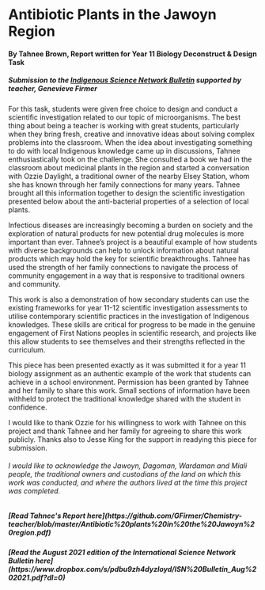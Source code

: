 <h1>Antibiotic Plants in the Jawoyn Region</h1>
<h4>By Tahnee Brown, Report written for Year 11 Biology Deconstruct & Design Task</h4>

<h5>Submission to the <a href="https://www.dropbox.com/s/pdbu9zh4dyzloyd/ISN%20Bulletin_Aug%202021.pdf?dl=0">Indigenous Science Network Bulletin</a> supported by teacher, Genevieve Firmer</h5>

<p>For this task, students were given free choice to design and conduct a scientific investigation related to our topic of microorganisms. The best thing about being a teacher is working with great students, particularly when they bring fresh, creative and innovative ideas about solving complex problems into the classroom. When the idea about investigating something to do with local Indigenous knowledge came up in discussions, Tahnee enthusiastically took on the challenge. She consulted a book we had in the classroom about medicinal plants in the region and started a conversation with Ozzie Daylight, a traditional owner of the nearby Elsey Station, whom she has known through her family connections for many years. Tahnee brought all this information together to design the scientific investigation presented below about the anti-bacterial properties of a selection of local plants.</p>

<p>Infectious diseases are increasingly becoming a burden on society and the exploration of natural products for new potential drug molecules is more important than ever. Tahnee’s project is a beautiful example of how students with diverse backgrounds can help to unlock information about natural products which may hold the key for scientific breakthroughs. Tahnee has used the strength of her family connections to navigate the process of community engagement in a way that is responsive to traditional owners and community.</p>

<p>This work is also a demonstration of how secondary students can use the existing frameworks for year 11-12 scientific investigation assessments to utilise contemporary scientific practices in the investigation of Indigenous knowledges. These skills are critical for progress to be made in the genuine engagement of First Nations peoples in scientific research, and projects like this allow students to see themselves and their strengths reflected in the curriculum.</p>

<p>This piece has been presented exactly as it was submitted it for a year 11 biology assignment as an authentic example of the work that students can achieve in a school environment. Permission has been granted by Tahnee and her family to share this work. Small sections of information have been withheld to protect the traditional knowledge shared with the student in confidence.</p>

<p>I would like to thank Ozzie for his willingness to work with Tahnee on this project and thank Tahnee and her family for agreeing to share this work publicly. Thanks also to Jesse King for the support in readying this piece for submission.</p>

<h6>I would like to acknowledge the Jawoyn, Dagoman, Wardaman and Miali people, the traditional owners and custodians of the land on which this work was conducted, and where the authors lived at the time this project was completed.</h6>

<h5>[Read Tahnee's Report here](https://github.com/GFirmer/Chemistry-teacher/blob/master/Antibiotic%20plants%20in%20the%20Jawoyn%20region.pdf)</h5>

<h5>[Read the August 2021 edition of the International Science Network Bulletin here](https://www.dropbox.com/s/pdbu9zh4dyzloyd/ISN%20Bulletin_Aug%202021.pdf?dl=0)</h5>

